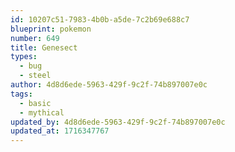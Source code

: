 ```yaml
---
id: 10207c51-7983-4b0b-a5de-7c2b69e688c7
blueprint: pokemon
number: 649
title: Genesect
types:
  - bug
  - steel
author: 4d8d6ede-5963-429f-9c2f-74b897007e0c
tags:
  - basic
  - mythical
updated_by: 4d8d6ede-5963-429f-9c2f-74b897007e0c
updated_at: 1716347767
---
```

